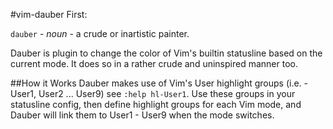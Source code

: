#vim-dauber
First:

`dauber` - *noun* - a crude or inartistic painter.

Dauber is plugin to change the color of Vim's builtin statusline based on the
current mode.  It does so in a rather crude and uninspired manner too.

##How it Works
Dauber makes use of Vim's User highlight groups (i.e. - User1, User2 ... User9)
see `:help hl-User1`.  Use these groups in your statusline config, then define
highlight groups for each Vim mode, and Dauber will link them to User1 - User9
when the mode switches.
